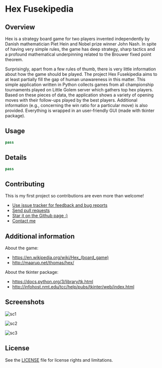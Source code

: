 # Hex Fusekipedia

## Overview
Hex is a strategy board game for two players invented independently by Danish mathematician Piet Hein and Nobel prize winner John Nash. In spite of having very simple rules, the game has deep strategy, sharp tactics and a profound mathematical underpinning related to the Brouwer fixed point theorem.

Surprisingly, apart from a few rules of thumb, there is very little information about how the game should be played. The project Hex Fusekipedia aims to at least partially fill the gap of human unawareness in this matter. This simple application written in Python collects games from all championship tournaments played on Little Golem server which gathers top hex players. Based on these pieces of data, the application shows a variety of opening moves with their follow-ups played by the best players. Additional information (e.g., concerning the win ratio for a particular move) is also provided. Everything is wrapped in an user-friendly GUI (made with tkinter package).


## Usage

```python
pass
```


## Details

```python
pass
```


## Contributing

This is my first project so contributions are even more than welcome!
* [Use issue tracker for feedback and bug reports](https://github.com/adrzystek/Hex-Fusekipedia/issues)
* [Send pull requests](https://github.com/adrzystek/Hex-Fusekipedia)
* [Star it on the Github page :)](https://github.com/adrzystek/Hex-Fusekipedia)
* [Contact me](mailto:andrzej.drzystek@gmail.com)


## Additional information

About the game:
* https://en.wikipedia.org/wiki/Hex_(board_game)
* http://maarup.net/thomas/hex/

About the tkinter package:
* https://docs.python.org/3/library/tk.html
* http://infohost.nmt.edu/tcc/help/pubs/tkinter/web/index.html


## Screenshots

![sc1](https://cloud.githubusercontent.com/assets/26262275/23729429/11a67bbe-0462-11e7-9700-a98fc6240c47.png)

![sc2](https://cloud.githubusercontent.com/assets/26262275/23729431/11b1d05e-0462-11e7-8a2c-ce49cf01133b.png)

![sc3](https://cloud.githubusercontent.com/assets/26262275/23729430/11b0841a-0462-11e7-9517-7db86a92d541.png)


## License

See the [LICENSE](https://github.com/adrzystek/Hex-Fusekipedia/blob/master/LICENSE) file for license rights and limitations.
